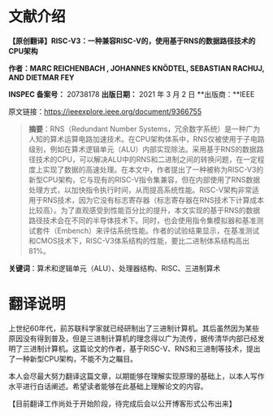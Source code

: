 # 文献介绍

**【原创翻译】RISC-V3：一种兼容RISC-V的，使用基于RNS的数据路径技术的CPU架构**

**作者：MARC REICHENBACH , JOHANNES KNÖDTEL, SEBASTIAN RACHUJ, AND DIETMAR FEY**

**INSPEC 备案号：** 20738178                           **出版日期：** 2021 年 3 月 2 日                                **出版商：**IEEE

原文链接：https://ieeexplore.ieee.org/document/9366755

> **摘要**：RNS（Redundant Number Systems，冗余数字系统）是一种广为人知的算术运算电路加速技术。在CPU架构体系中，RNS仅被使用于子电路级别，例如在算术逻辑单元（ALU）内部实现除法。采用基于RNS的数据路径技术的CPU，可以解决ALU中的RNS和二进制之间的转换问题，在一定程度上实现了数据的高速处理。在本文中，作者提出了一种被称为RISC-V3的新型CPU架构，它与现有的RISC-V指令集兼容，但在内部使用了RNS数据处理方式，以加快指令执行时间，从而提高系统性能。RISC-V架构非常适用于RNS技术，因为它没有标志寄存器（标志寄存器在RNS技术下计算成本比较高）。为了直观感受到性能百分比的提升，本文实现的基于RNS的数据路径技术会在不同的半导体技术下。同时，也会使用指令集模拟器和基准测试套件（Embench）来评估系统性能。作者的试验结果显示，在基准测试和CMOS技术下，RISC-V3体系结构的性能，要比二进制体系结构高出81%。

**关键词**：算术和逻辑单元（ALU）、处理器结构、RISC、三进制算术



# 翻译说明

上世纪60年代，前苏联科学家就已经研制出了三进制计算机。其后虽然因为某些原因没有得到普及，但是三进制计算机的理念得以广为流传，据传清华内部已经发明了三进制计算机。这篇论文的作者，基于RISC-V、RNS和三进制等技术，提出了一种新型CPU架构，不能不为之瞩目。

本人会尽最大努力翻译这篇文章，以期能够在理解实现原理的基础上，以本人写作水平进行白话阐述。希望读者能够在此基础上理解论文的内容。

【目前翻译工作尚处于开始阶段，待完成后会以公开博客形式公布出来】